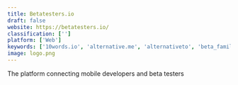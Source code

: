 ```yaml
---
title: Betatesters.io
draft: false 
website: https://betatesters.io/
classification: ['']
platform: ['Web']
keywords: ['10words.io', 'alternative.me', 'alternativeto', 'beta_family', 'beta_testers_hub', 'betalist', 'betatesta', 'betapage', 'history_of_product_hunt', 'launchfeed', 'launching_next', 'passmarked', 'preview_hunt', 'product_hunt', 'startupbase', 'utest', 'under_glass', 'visual_studio_app_center', 'lucr']
image: logo.png
---
```

The platform connecting mobile developers and beta testers